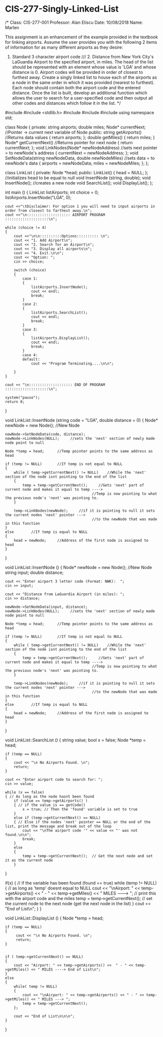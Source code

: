 # CIS-277-Singly-Linked-List

/*
Class: CIS-277-001
Professor: Alan Eliscu
Date: 10/08/2018
Name: Marlen 

This assignment is an enhancement of the example provided in the textbook for linking airports.
Assume the user provides you with the following 2 items of information for as many different airports as they desire:
1.  Standard 3 character airport code ///   2.  Distance from New York City's LaGuardia
Airport to the specified airport, in miles.
The head of the list should be represented with an element whose value is 'LGA' and whose distance is 0.
Airport codes will be provided in order of closest to furthest away.
Create a singly linked list to house each of the airports as a node in the same order in which it was provided (nearest to furthest).
Each node should contain both the airport code and the entered distance.
Once the list is built, develop an additional function which allows the user to search for a
user-specified code and then output all other codes and distances which follow it in the list.
*/

#include <iostream>
#include <stdlib.h>
#include <string>
#include <cstdio>
#include <cstdlib>
using namespace std;

class Node
{
    private:
        string airports;
        double miles;
        Node* currentNext;      //Pointer -> current next variable of Node
    public:
        string getAirports()    //Returns data values
            { return airports; };
        double getMiles()
            { return miles; }
        Node* getCurrentNext()  //Returns pointer for next node
            { return currentNext; };
        void LinkNodes(Node* newNodeAddress)      //sets next pointer = to newNode's address
            { currentNext = newNodeAddress; };
        void SetNodeData(string newNodeData, double newNodeMiles)  //sets data = to newNode's data
            { airports = newNodeData; miles = newNodeMiles; };
};

class LinkList
{
    private:
        Node *head;
    public:
        LinkList()
            { head = NULL; };   //initializes head to be equal to null
        void InsertNode (string, double);
        void InsertNode();      //creates a new node
        void SearchList();
        void DisplayList();
};

int main ()
{
    LinkList listAirports;
    int choice = 0;
    listAirports.InsertNode("LGA", 0);

    cout <<"\tDisclaimer: For option 1 you will need to input airports in order from closest to farthest away.\n";
    cout <<"\n:::::::::::::::::::: AIRPORT PROGRAM ::::::::::::::::::::\n";

    while (choice != 4)
    {
        cout <<"\n\n::::::::::Options:::::::::: \n";
        cout << "1. Add Airport\n";
        cout << "2. Search for an Airport\n";
        cout << "3. Display all airports\n";
        cout << "4. Exit.\n\n";
        cout << "Option: ";
        cin >> choice;

        switch (choice)
        {
            case 1:
            {
                listAirports.InsertNode();
                cout << endl;
                break;
            }
            case 2:
            {
                listAirports.SearchList();
                cout << endl;
                break;
            }
            case 3:
            {
                listAirports.DisplayList();
                cout << endl;
                break;
            }
            case 4:
            default:
                cout << "Program Terminating....\n\n";

        }
    }

    cout << "\n:::::::::::::::::::: END OF PROGRAM ::::::::::::::::::::\n";

    system("pause");
    return 0;
}

void LinkList::InsertNode (string code = "LGA", double distance = 0)
{
    Node* newNode = new Node();     //New Node

    newNode->SetNodeData(code, distance);
    newNode->LinkNodes(NULL);     //sets the 'next' section of newly made node point to null

    Node *temp = head;      //Temp pointer points to the same address as head

    if (temp != NULL)       //If temp is not equal to NULL
    {
        while ( temp->getCurrentNext() != NULL)    //While the 'next' section of the node isnt pointing to the end of the list
        {
            temp = temp->getCurrentNext();     //Gets 'next' part of current node and makes it equal to temp ---->
                                            //Temp is now pointing to what the previous node's 'next' was pointing to.
        }

        temp->LinkNodes(newNode);     //if it is pointing to null it sets the current nodes 'next' pointer --->
                                            //to the newNode that was made in this function
    }
    else        //If temp is equal to NULL
    {
        head = newNode;     //Address of the first node is assigned to head
    }
}

void LinkList::InsertNode ()
{
    Node* newNode = new Node();     //New Node
    string input;
    double distance;

    cout << "Enter airport 3 letter code (Format: NWK):  ";
    cin >> input;

    cout << "Distance from LaGuardia Airport (in miles): ";
    cin >> distance;

    newNode->SetNodeData(input, distance);
    newNode->LinkNodes(NULL);     //sets the 'next' section of newly made node point to null

    Node *temp = head;      //Temp pointer points to the same address as head

    if (temp != NULL)       //If temp is not equal to NULL
    {
        while ( temp->getCurrentNext() != NULL)    //While the 'next' section of the node isnt pointing to the end of the list
        {
            temp = temp->getCurrentNext();     //Gets 'next' part of current node and makes it equal to temp ---->
                                            //Temp is now pointing to what the previous node's 'next' was pointing to.
        }

        temp->LinkNodes(newNode);     //if it is pointing to null it sets the current nodes 'next' pointer --->
                                            //to the newNode that was made in this function
    }
    else        //If temp is equal to NULL
    {
        head = newNode;     //Address of the first node is assigned to head
    }
}

void LinkList::SearchList ()
{
    string value;
    bool x = false;
    Node *temp = head;

    if (temp == NULL)
    {
        cout << "\n No Airports Found. \n";
        return;
    }

    cout << "Enter airport code to search for: ";
    cin >> value;

    while (x == false)
    { // As long as the node hasnt been found
        if (value == temp->getAirports() )
        { // if the value is == getCode()
            x = true; // Then the 'found' variable is set to true
        }
        else if (temp->getCurrentNext() == NULL)
        { // Else if the nodes 'next' pointer == NULL or the end of the list, print the message and break out of the loop
            cout << "\nThe airport code '" << value << "' was not found.\n\n";
            break;
        }
        else
        {
            temp = temp->getCurrentNext();  // Get the next node and set it as the current node
        }
  }

  if(x)
  { // if the variable has been found (found == true)
    while (temp != NULL)
    { // as long as 'temp' doesnt equal to NULL
      cout << "\nAirport: " << temp->getAirports() << " - " << temp->getMiles() << " MILES ---> "; // print this with the airport code and the miles
      temp = temp->getCurrentNext(); // set the current node to the next node (get the next node in the list)
    }
    cout << "End of List\n";
  }
}

void LinkList::DisplayList ()
{
    Node *temp = head;

    if (temp == NULL)
    {
         cout << "\n No Airports Found. \n";
         return;
    }


    if ( temp->getCurrentNext() == NULL)
    {
        cout << "Airport: " << temp->getAirports() <<  " - " << temp->getMiles() << " MILES ----> End of List\n";
    }
    else
    {
        while( temp != NULL)
        {
            cout << "\nAirport: " << temp->getAirports() << " - " << temp->getMiles() << " MILES ---> ";
            temp = temp->getCurrentNext();
        };

        cout << "End of List\n\n\n";
    }
}


